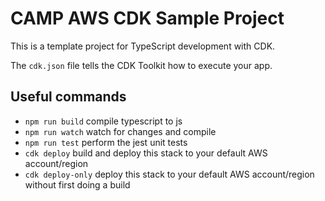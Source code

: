 # CAMP AWS CDK Sample Project

This is a template project for TypeScript development with CDK.

The `cdk.json` file tells the CDK Toolkit how to execute your app.

## Useful commands

* `npm run build`   compile typescript to js
* `npm run watch`   watch for changes and compile
* `npm run test`    perform the jest unit tests
* `cdk deploy`      build and deploy this stack to your default AWS account/region
* `cdk deploy-only` deploy this stack to your default AWS account/region without first doing a build
